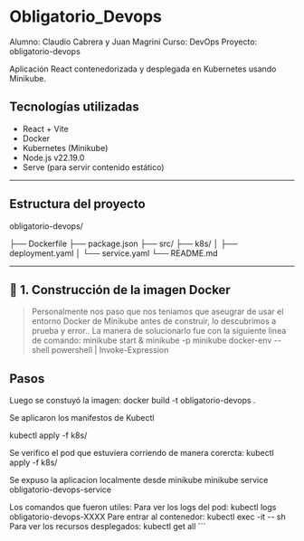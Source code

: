# Obligatorio_Devops
Alumno: Claudio Cabrera y Juan Magrini
Curso: DevOps
Proyecto: obligatorio-devops


Aplicación React contenedorizada y desplegada en Kubernetes usando Minikube.


## Tecnologías utilizadas

- React + Vite
- Docker
- Kubernetes (Minikube)
- Node.js v22.19.0
- Serve (para servir contenido estático)

---

## Estructura del proyecto

obligatorio-devops/

├── Dockerfile
├── package.json
├── src/
├── k8s/
│ ├── deployment.yaml
│ └── service.yaml
└── README.md


---

## 🐳 1. Construcción de la imagen Docker

> Personalmente nos paso que nos teniamos que aseugrar de usar el entorno Docker de Minikube antes de construir, lo descubrimos a prueba y error..
La manera de solucionarlo fue con la siguiente linea de comando:
minikube start
& minikube -p minikube docker-env --shell powershell | Invoke-Expression

## Pasos


Luego se constuyó la imagen:
docker build -t obligatorio-devops .


Se aplicaron los manifestos de Kubectl

kubectl apply -f k8s/


Se verifico el pod que estuviera corriendo de manera corercta:
kubectl apply -f k8s/

Se expuso la aplicacion localmente desde minikube 
minikube service obligatorio-devops-service



Los comandos que fueron utiles:
Para ver los logs del pod:
kubectl logs obligatorio-devops-XXXX
Pare entrar al contenedor:
kubectl exec -it <nombre-del-pod> -- sh
Para ver los recursos desplegados:
kubectl get all
´´´





